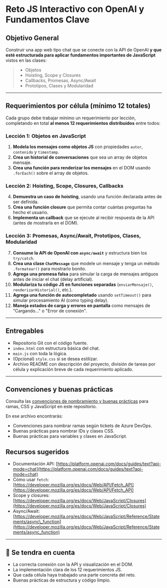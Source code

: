 # Reto JS Interactivo con OpenAI y Fundamentos Clave

## Objetivo General

Construir una app web tipo chat que se conecte con la API de OpenAI **y que esté estructurada para aplicar fundamentos importantes de JavaScript** vistos en las clases:

> * Objetos
> * Hoisting, Scope y Closures
> * Callbacks, Promesas, Async/Await
> * Prototipos, Clases y Modularidad

---

## Requerimientos por célula (mínimo 12 totales)

Cada grupo debe trabajar mínimo un requerimiento por lección, completando en total **al menos 12 requerimientos distribuidos** entre todos:

### Lección 1: Objetos en JavaScript

1. **Modela los mensajes como objetos JS** con propiedades `autor`, `contenido` y `timestamp`.
2. **Crea un historial de conversaciones** que sea un array de objetos mensaje.
3. **Crea una función para renderizar los mensajes** en el DOM usando `.forEach()` sobre el array de objetos.

### Lección 2: Hoisting, Scope, Closures, Callbacks

4. **Demuestra un caso de hoisting**, usando una función declarada antes de ser definida.
5. **Crea una función closure** que permita contar cuántas preguntas ha hecho el usuario.
6. **Implementa un callback** que se ejecute al recibir respuesta de la API (antes de mostrarla en el DOM).

### Lección 3: Promesas, Async/Await, Prototipos, Clases, Modularidad

7. **Consume la API de OpenAI con `async/await`** y estructura bien los `try/catch`.
8. **Crea una clase `ChatMessage`** que modele un mensaje y tenga un método `.formatear()` para mostrarlo bonito.
9. **Agrega una promesa falsa** para simular la carga de mensajes antiguos antes de iniciar el chat (delay artificial).
10. **Modulariza tu código JS en funciones separadas** (`enviarMensaje()`, `renderizarHistorial()`, etc.).
11. **Agrega una función de autocompletado** usando `setTimeout()` para simular procesamiento AI (como typing delay).
12. **Maneja estados de carga y errores en pantalla** como mensajes de "Cargando..." o "Error de conexión".

---

## Entregables

* Repositorio Git con el código fuente.
* `index.html` con estructura básica del chat.
* `main.js` con toda la lógica.
* (Opcional) `style.css` si se desea estilizar.
* Archivo README con descripción del proyecto, división de tareas por célula y explicación breve de cada requerimiento aplicado.

---


## Convenciones y buenas prácticas

Consulta las [convenciones de nombramiento y buenas prácticas](./README-CONVENCIONES.md) para ramas, CSS y JavaScript en este repositorio.

En ese archivo encontrarás:
- Convenciones para nombrar ramas según tickets de Azure DevOps.
- Buenas prácticas para nombrar IDs y clases CSS.
- Buenas prácticas para variables y clases en JavaScript.

## Recursos sugeridos

* Documentación API: [https://platform.openai.com/docs/guides/text?api-mode=chat](https://platform.openai.com/docs/guides/text?api-mode=chat)
* Cómo usar `fetch`: [https://developer.mozilla.org/es/docs/Web/API/Fetch_API](https://developer.mozilla.org/es/docs/Web/API/Fetch_API)
* Scope y closures: [https://developer.mozilla.org/es/docs/Web/JavaScript/Closures](https://developer.mozilla.org/es/docs/Web/JavaScript/Closures)
* Async/Await: [https://developer.mozilla.org/es/docs/Web/JavaScript/Reference/Statements/async\_function](https://developer.mozilla.org/es/docs/Web/JavaScript/Reference/Statements/async_function)

---

## 🧪 Se tendra en cuenta


* La correcta conexión con la API y visualización en el DOM.
* La implementación clara de los 12 requerimientos JS.
* Que cada célula haya trabajado una parte concreta del reto.
* Buenas prácticas de estructura y código limpio.

